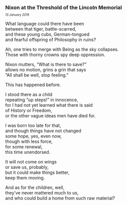 ### Nixon at the Threshold of the Lincoln Memorial
<p style="margin:0; margin-top: -0.5rem">
  <em>
    <small><small>13 January 2019</small></small>
  </em>
</p>

What language could there have been\
between that tiger, battle-scarred,\
and these young cubs, German-tongued\
and fearful offspring of Philosophy in ruins?

Ah, one tries to merge with Being as the sky collapses.\
Those with thorny crowns spy deep oppression.

Nixon mutters, “What is there to save?”\
allows no motion, grins a grin that says\
“All shall be well, stop feeling.”

This has happened before.

I stood there as a child\
repeating “up steps!” in innocence,\
for I had not yet learned what there is said\
of History or Freedom,\
or the other vague ideas men have died for.

I was born too late for that,\
and though things have not changed\
some hope, yes, even now,\
though with less force,\
for some renewal,\
this time unendorsed.

It will not come on wings\
or save us, probably,\
but it could make things better,\
keep them moving.

And as for the children, well, \
they’ve never mattered much to us,\
and who could build a home from such raw material?
